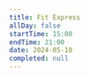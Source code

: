 ```yaml
---
title: Fit Express
allDay: false
startTime: 15:00
endTime: 21:00
date: 2024-05-10
completed: null
---
```

